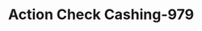 ---
f_zip-code: 55343
f_state-code: MN
title: Action Check Cashing-979
f_phone: 952-933-8284
f_city-only: Hopkins
f_address: 11503 Excelsior Blvd Hopkins
f_location-unique-id: '979'
slug: action-check-cashing-979
updated-on: '2024-05-30T13:46:58.046Z'
created-on: '2024-05-30T13:36:59.803Z'
published-on: '2024-05-30T13:54:32.469Z'
f_city-state: cms/city/hopkins-mn.md
f_company: cms/company/action-check-cashing.md
f_state: cms/state/minnesota.md
layout: '[payday-loan].html'
tags: payday-loan
---